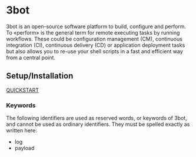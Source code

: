 # 3bot

3bot is an open-source software platform to build, configure and perform. 
To «perform» is the general term for remote executing tasks by running workflows.
These could be configuration management (CM), continuous integration (CI), continuous delivery (CD) or application deployment 
tasks but also allows you to re-use your shell scripts in a fast and efficient way from a central point.

## Setup/Installation

[QUICKSTART](https://github.com/3bot/3bot/blob/master/QUICKSTART.md)



### Keywords

The following identifiers are used as reserved words, or keywords of 3bot, and cannot be used as ordinary identifiers. They must be spelled exactly as written here:

* log
* payload 

